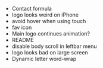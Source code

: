 * Contact formula
* logo looks weird on iPhone
* avoid hover when using touch
* fav icon
* Main logo continues animation?
* README
* disable body scroll in leftbar menu
* logo looks bad on large screen
* Dynamic letter word-wrap